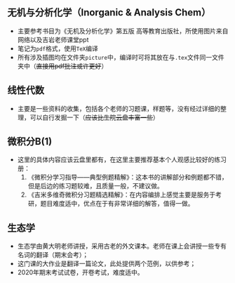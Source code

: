 ## 无机与分析化学（Inorganic & Analysis Chem）
- 主要参考书目为《无机及分析化学》第五版 高等教育出版社，所使用图片来自网络以及吉岩老师课堂ppt
- 笔记为`pdf`格式，使用`TeX`编译
- 所有涉及插图均在文件夹`picture`中，编译时可将其放在与`.tex`文件同一文件夹中（~~直接用pdf批注或许更好~~）

## 线性代数
- 主要是一些资料的收集，包括各个老师的习题课，样题等，没有经过详细的整理，可以自行发掘一下（~~应该比生院云盘丰富一些~~）

## 微积分B(1)
- 这里的具体内容应该云盘里都有，在这里主要推荐基本个人观感比较好的练习册：
  1. 《微积分学习指导——典型例题精解》：这本书的讲解部分和例题都不错，但是后边的练习题较难，且质量一般，不建议做。
  2. 《吉米多维奇微积分习题精选精解》：在内容编排上感觉主要是服务于考研，题目难度适中，优点在于有非常详细的解答，值得一做。

## 生态学
- 生态学由黄大明老师讲授，采用古老的外文课本。老师在课上会讲授一些专有名词的翻译（期末会考）；
- 这门课的大作业是翻译一篇论文，此处提供两个范例，以供参考；
- 2020年期末考试试卷，开卷考试，难度适中。
